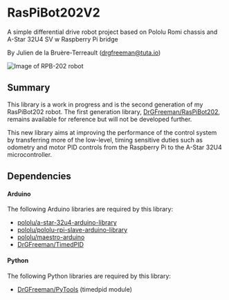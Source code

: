 # RasPiBot202V2
A simple differential drive robot project based on Pololu Romi chassis and A-Star 32U4 SV w Raspberry Pi bridge

By Julien de la Bruère-Terreault (drgfreeman@tuta.io)

![Image of RPB-202 robot](https://github.com/DrGFreeman/RasPiBot202V2/raw/master/doc/img/rpb202-2.640px.jpg)

## Summary
This library is a work in progress and is the second generation of my RasPiBot202 robot. The first generation library, [DrGFreeman/RasPiBot202](https://github.com/DrGFreeman/RasPiBot202), remains available for reference but will not be developed further.

This new library aims at improving the performance of the control system by transferring more of the low-level, timing sensitive duties such as odometry and motor PID controls from the Raspberry Pi to the A-Star 32U4 microcontroller.

## Dependencies

#### Arduino
The following Arduino libraries are required by this library:  
* [pololu/a-star-32u4-arduino-library](https://github.com/pololu/a-star-32u4-arduino-library)
* [pololu/pololu-rpi-slave-arduino-library](https://github.com/pololu/pololu-rpi-slave-arduino-library)
* [pololu/maestro-arduino](https://github.com/pololu/maestro-arduino)
* [DrGFreeman/TimedPID](https://github.com/drgfreeman/TimedPID)

#### Python
The following Python libraries are required by this library:

* [DrGFreeman/PyTools](https://github.com/DrGFreeman/PyTools) (timedpid module)
